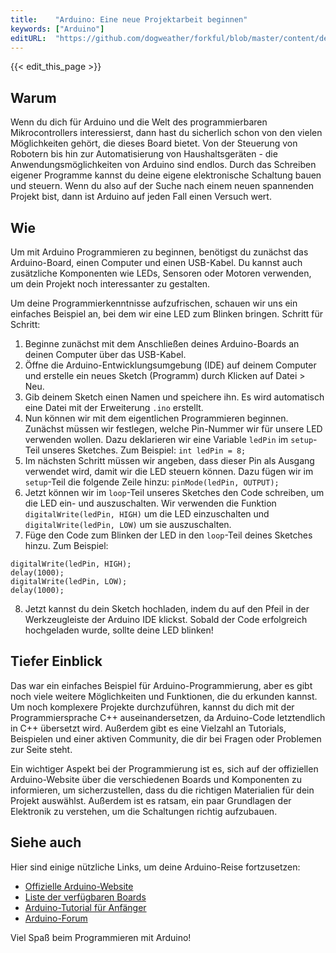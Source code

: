 ```yaml
---
title:    "Arduino: Eine neue Projektarbeit beginnen"
keywords: ["Arduino"]
editURL:  "https://github.com/dogweather/forkful/blob/master/content/de/arduino/starting-a-new-project.md"
---
```


{{< edit_this_page >}}

## Warum

Wenn du dich für Arduino und die Welt des programmierbaren Mikrocontrollers interessierst, dann hast du sicherlich schon von den vielen Möglichkeiten gehört, die dieses Board bietet. Von der Steuerung von Robotern bis hin zur Automatisierung von Haushaltsgeräten - die Anwendungsmöglichkeiten von Arduino sind endlos. Durch das Schreiben eigener Programme kannst du deine eigene elektronische Schaltung bauen und steuern. Wenn du also auf der Suche nach einem neuen spannenden Projekt bist, dann ist Arduino auf jeden Fall einen Versuch wert.

## Wie

Um mit Arduino Programmieren zu beginnen, benötigst du zunächst das Arduino-Board, einen Computer und einen USB-Kabel. Du kannst auch zusätzliche Komponenten wie LEDs, Sensoren oder Motoren verwenden, um dein Projekt noch interessanter zu gestalten.

Um deine Programmierkenntnisse aufzufrischen, schauen wir uns ein einfaches Beispiel an, bei dem wir eine LED zum Blinken bringen. Schritt für Schritt:

1. Beginne zunächst mit dem Anschließen deines Arduino-Boards an deinen Computer über das USB-Kabel.
2. Öffne die Arduino-Entwicklungsumgebung (IDE) auf deinem Computer und erstelle ein neues Sketch (Programm) durch Klicken auf Datei > Neu.
3. Gib deinem Sketch einen Namen und speichere ihn. Es wird automatisch eine Datei mit der Erweiterung `.ino` erstellt.
4. Nun können wir mit dem eigentlichen Programmieren beginnen. Zunächst müssen wir festlegen, welche Pin-Nummer wir für unsere LED verwenden wollen. Dazu deklarieren wir eine Variable `ledPin` im `setup`-Teil unseres Sketches. Zum Beispiel: `int ledPin = 8;`
5. Im nächsten Schritt müssen wir angeben, dass dieser Pin als Ausgang verwendet wird, damit wir die LED steuern können. Dazu fügen wir im `setup`-Teil die folgende Zeile hinzu: `pinMode(ledPin, OUTPUT);`
6. Jetzt können wir im `loop`-Teil unseres Sketches den Code schreiben, um die LED ein- und auszuschalten. Wir verwenden die Funktion `digitalWrite(ledPin, HIGH)` um die LED einzuschalten und `digitalWrite(ledPin, LOW)` um sie auszuschalten.
7. Füge den Code zum Blinken der LED in den `loop`-Teil deines Sketches hinzu. Zum Beispiel: 
```
digitalWrite(ledPin, HIGH);
delay(1000);
digitalWrite(ledPin, LOW);
delay(1000);
```
8. Jetzt kannst du dein Sketch hochladen, indem du auf den Pfeil in der Werkzeugleiste der Arduino IDE klickst. Sobald der Code erfolgreich hochgeladen wurde, sollte deine LED blinken!

## Tiefer Einblick

Das war ein einfaches Beispiel für Arduino-Programmierung, aber es gibt noch viele weitere Möglichkeiten und Funktionen, die du erkunden kannst. Um noch komplexere Projekte durchzuführen, kannst du dich mit der Programmiersprache C++ auseinandersetzen, da Arduino-Code letztendlich in C++ übersetzt wird. Außerdem gibt es eine Vielzahl an Tutorials, Beispielen und einer aktiven Community, die dir bei Fragen oder Problemen zur Seite steht.

Ein wichtiger Aspekt bei der Programmierung ist es, sich auf der offiziellen Arduino-Website über die verschiedenen Boards und Komponenten zu informieren, um sicherzustellen, dass du die richtigen Materialien für dein Projekt auswählst. Außerdem ist es ratsam, ein paar Grundlagen der Elektronik zu verstehen, um die Schaltungen richtig aufzubauen.

## Siehe auch

Hier sind einige nützliche Links, um deine Arduino-Reise fortzusetzen:

- [Offizielle Arduino-Website](https://www.arduino.cc/)
- [Liste der verfügbaren Boards](https://www.arduino.cc/en/Main/Products)
- [Arduino-Tutorial für Anfänger](https://www.arduino.cc/en/Tutorial/HomePage)
- [Arduino-Forum](https://forum.arduino.cc/)

Viel Spaß beim Programmieren mit Arduino!